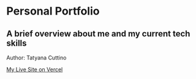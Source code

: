 # Personal Portfolio

## A brief overview about me and my current tech skills

Author: Tatyana Cuttino

[My Live Site on Vercel](https://my-personal-portfolio-jade.vercel.app/)
